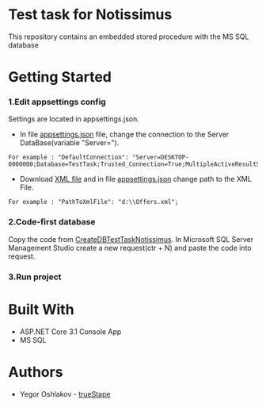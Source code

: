 # Test task for Notissimus
This repository contains an embedded stored procedure with the MS SQL database
# Getting Started

### 1.Edit appsettings config
Settings are located in appsettings.json.

* In file [appsettings.json](https://github.com/trueStape/TestTaskNotissimus/blob/master/appsettings.json) file, change the connection to the Server DataBase(variable "Server=").
```
For example : "DefaultConnection": "Server=DESKTOP-0000000;Database=TestTask;Trusted_Connection=True;MultipleActiveResultSets=true"
```
* Download [XML file](https://github.com/trueStape/TestTaskNotissimus/blob/master/Offers.xml) and in file [appsettings.json](https://github.com/trueStape/TestTaskNotissimus/blob/master/appsettings.json) change path to the XML File.
```
For example : "PathToXmlFile": "d:\\Offers.xml";
```
### 2.Code-first database 
Copy the code from [CreateDBTestTaskNotissimus](https://github.com/trueStape/TestTaskNotissimus/blob/master/CreateDBTestTaskNotissimus.sql). In Microsoft SQL Server Management Studio create a new request(ctr + N) and paste the code into request.

### 3.Run project

# Built With
* ASP.NET Core 3.1 Console App
* MS SQL

# Authors
* Yegor Oshlakov - [trueStape](https://github.com/trueStape)
